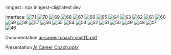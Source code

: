 Inngest : npx inngest-cli@latest dev

Interface:
![71](https://github.com/user-attachments/assets/b47e0173-e39b-48b8-ba25-0bffeb433dc2)
![70](https://github.com/user-attachments/assets/ed9dc5b7-faa4-491e-98db-c2a76b07ee27)
![69](https://github.com/user-attachments/assets/84679adf-56d4-4dd3-9ec4-ecb88dc05cd6)
![68](https://github.com/user-attachments/assets/68482efb-e192-42c5-adff-e0e239429e57)
![67](https://github.com/user-attachments/assets/37ce2f7a-c1c5-4780-bc35-f2e6137c0b34)
![66](https://github.com/user-attachments/assets/81b5451c-1574-4e10-b2d9-6a8266e576ae)
![65](https://github.com/user-attachments/assets/b44fd237-7244-4a0a-aac4-5aad88ac1660)
![64](https://github.com/user-attachments/assets/3a92fc9e-a2ba-4d88-a6c3-98376c944dfa)
![63](https://github.com/user-attachments/assets/56bfcb76-5a0a-4f3b-905b-eb8a0fd969e2)
![62](https://github.com/user-attachments/assets/cf282449-6fb3-444b-b560-8631f4d7c151)
![61](https://github.com/user-attachments/assets/a9f99a21-5819-43e7-858e-6a31f320cce7)
![60](https://github.com/user-attachments/assets/3a2e99d0-a4fa-4423-b689-7626c6ecc6c6)
![59](https://github.com/user-attachments/assets/00416d9b-2bb0-490e-8f5a-224205ea323a)
![58](https://github.com/user-attachments/assets/140c1bf9-e441-465c-a66a-36a01404af59)
![57](https://github.com/user-attachments/assets/409f72b3-3430-49d4-9a33-fd57c5f36400)
![56](https://github.com/user-attachments/assets/f7a79993-9d2f-4fdf-abeb-f385b2f6c0a2)
![55](https://github.com/user-attachments/assets/8e65e0d3-0a0b-41ed-bff5-2fa5ccb3ab44)
![54](https://github.com/user-attachments/assets/7e3d159b-49a8-402b-b50f-684b62078b68)
![53](https://github.com/user-attachments/assets/eb12afdb-dc42-4c79-8171-0d19fcce45b5)
![52](https://github.com/user-attachments/assets/ceb1aca9-d1ba-43bd-9dbb-d74382ba1c61)
![51](https://github.com/user-attachments/assets/3243dfe9-9e14-4554-a8a1-e2c5be39c26a)
![50](https://github.com/user-attachments/assets/fcb40714-ee50-458a-abb0-545e263b7113)
![49](https://github.com/user-attachments/assets/03f5c661-c879-48f1-8a71-70e40f1e12e2)
![48](https://github.com/user-attachments/assets/cf80599e-0810-4895-a1b1-d6aeeea9d4e1)
![47](https://github.com/user-attachments/assets/0d468fd3-a5eb-4b8c-82ed-5e7867a0d2d9)
![46](https://github.com/user-attachments/assets/54f350a8-4c08-479f-8a6d-da069a003320)


Documentation
[ai-career-coach-smit[1].pdf](https://github.com/user-attachments/files/20263550/ai-career-coach-smit.1.pdf)

Presentation
[AI Career Coach.pptx](https://github.com/user-attachments/files/20263553/AI.Career.Coach.pptx)

